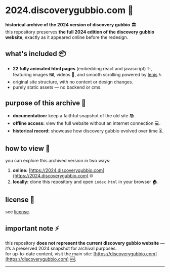 # 2024.discoverygubbio.com 🌟

**historical archive of the 2024 version of discovery gubbio** 🏛️  
this repository preserves **the full 2024 edition of the discovery gubbio website**, exactly as it appeared online before the redesign.

## what's included 📦
- **22 fully animated html pages** (embedding react and javascript) ✨, featuring images 🖼️, videos 🎥, and smooth scrolling powered by [lenis](https://github.com/darkroom.engineering/lenis) 🌀.
- original site structure, with no content or design changes.
- purely static assets — no backend or cms.

## purpose of this archive 🎯
- **documentation:** keep a faithful snapshot of the old site 📚.  
- **offline access:** view the full website without an internet connection 💻.  
- **historical record:** showcase how discovery gubbio evolved over time ⏳.  

## how to view 👀
you can explore this archived version in two ways:
1. **online:** [https://2024.discoverygubbio.com](https://2024.discoverygubbio.com) 🌐  
2. **locally:** clone this repository and open `index.html` in your browser 🏠.

## license 📝
see [license](LICENSE.md).

## important note ⚡
this repository **does not represent the current discovery gubbio website** — it’s a preserved 2024 snapshot for archival purposes.  
for up-to-date content, visit the main site: [https://discoverygubbio.com](https://discoverygubbio.com) 🆕.

---
